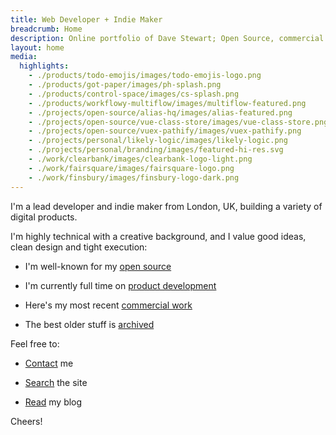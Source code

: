 ```yaml
---
title: Web Developer + Indie Maker
breadcrumb: Home
description: Online portfolio of Dave Stewart; Open Source, commercial + personal projects
layout: home
media:
  highlights:
    - ./products/todo-emojis/images/todo-emojis-logo.png
    - ./products/got-paper/images/ph-splash.png
    - ./products/control-space/images/cs-splash.png
    - ./products/workflowy-multiflow/images/multiflow-featured.png
    - ./projects/open-source/alias-hq/images/alias-featured.png
    - ./projects/open-source/vue-class-store/images/vue-class-store.png
    - ./projects/open-source/vuex-pathify/images/vuex-pathify.png
    - ./projects/personal/likely-logic/images/likely-logic.png
    - ./projects/personal/branding/images/featured-hi-res.svg
    - ./work/clearbank/images/clearbank-logo-light.png
    - ./work/fairsquare/images/fairsquare-logo.png
    - ./work/finsbury/images/finsbury-logo-dark.png
---
```


I'm a lead developer and indie maker from London, UK, building a variety of digital products.

<MediaGallery media="highlights" :captions="false" />

I'm highly technical with a creative background, and I value good ideas, clean design and tight execution:

- I'm well-known for my [open source](/projects/)

- I'm currently full time on [product development](/products/)

- Here's my most recent [commercial work](/work/)

- The best older stuff is [archived](/archive/)
 
Feel free to:

- [Contact](/bio/profiles.md) me

- [Search](/search/) the site

- [Read](/blog/) my blog

Cheers!

<SiteIcon fill="#ea4848" style="width: 37px; height: 37px;"/>
